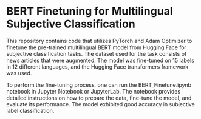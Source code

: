 # BERT Finetuning for Multilingual Subjective Classification
This repository contains code that utilizes PyTorch and Adam Optimizer to finetune the pre-trained multilingual BERT model from Hugging Face for subjective classification tasks. The dataset used for the task consists of news articles that were augmented. The model was fine-tuned on 15 labels in 12 different languages, and the Hugging Face transformers framework was used.


To perform the fine-tuning process, one can run the BERT_Finetune.ipynb notebook in Jupyter Notebook or JupyterLab. The notebook provides detailed instructions on how to prepare the data, fine-tune the model, and evaluate its performance. The model exhibited good accuracy in subjective label classification.
